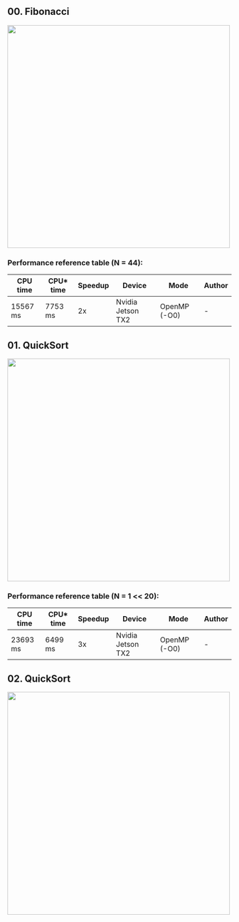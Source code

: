 ## 00. Fibonacci

<img src="https://github.com/PARCO-LAB/Advanced-Computer-Architectures/blob/main/figures/l6_00.jpg" width="500" height=auto> 

### Performance reference table (N = 44):

CPU time   | CPU* time | Speedup  | Device             | Mode  |Author
-----------| -------- | -------- | ------------------ | ----  |------
15567 ms   | 7753 ms    | 2x     | Nvidia Jetson TX2  | OpenMP (-O0) | -

## 01. QuickSort

<img src="https://github.com/PARCO-LAB/Advanced-Computer-Architectures/blob/main/figures/l6_01.jpg" width="500" height=auto> 

### Performance reference table (N = 1 << 20):

CPU time   | CPU* time | Speedup  | Device             | Mode  |Author
-----------| -------- | -------- | ------------------ | ----  |------
23693 ms   | 6499 ms    | 3x     | Nvidia Jetson TX2  | OpenMP (-O0) | -

## 02. QuickSort

<img src="https://github.com/PARCO-LAB/Advanced-Computer-Architectures/blob/main/figures/l6_02.jpg" width="500" height=auto> 

